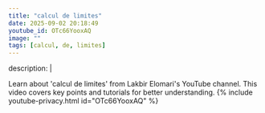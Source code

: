 ```yaml
---
title: "calcul de limites"
date: 2025-09-02 20:18:49 
youtube_id: OTc66YooxAQ
image: ""
tags: [calcul, de, limites]
---
```

description: |
  
  Learn about 'calcul de limites' from Lakbir Elomari's YouTube channel. This video covers key points and tutorials for better understanding.
{% include youtube-privacy.html id="OTc66YooxAQ" %}
